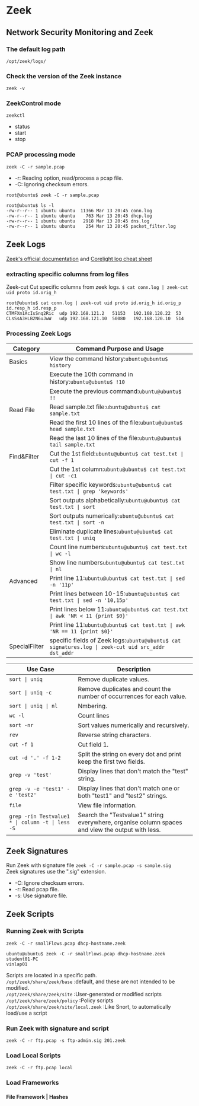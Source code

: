 # Zeek

## Network Security Monitoring and Zeek
### The default log path
```/opt/zeek/logs/```
### Check the version of the Zeek instance
```zeek -v```
### ZeekControl mode
```zeekctl```
- status
- start 
- stop
### PCAP processing mode
```zeek -C -r sample.pcap```
- -r:   Reading option, read/process a pcap file.
- -C:   Ignoring checksum errors.
```
root@ubuntu$ zeek -C -r sample.pcap 

root@ubuntu$ ls -l
-rw-r--r-- 1 ubuntu ubuntu  11366 Mar 13 20:45 conn.log
-rw-r--r-- 1 ubuntu ubuntu    763 Mar 13 20:45 dhcp.log
-rw-r--r-- 1 ubuntu ubuntu   2918 Mar 13 20:45 dns.log
-rw-r--r-- 1 ubuntu ubuntu    254 Mar 13 20:45 packet_filter.log
```

## Zeek Logs
[Zeek's official documentation](https://docs.zeek.org/en/current/script-reference/log-files.html) and [Corelight log cheat sheet](https://corelight.com/about-zeek/zeek-data)
### extracting specific columns from log files
Zeek-cut	Cut specific columns from zeek logs.
```$ cat conn.log | zeek-cut uid proto id.orig_h```
```
root@ubuntu$ cat conn.log | zeek-cut uid proto id.orig_h id.orig_p id.resp_h id.resp_p 
CTMFXm1AcIsSnq2Ric	udp	192.168.121.2	51153	192.168.120.22	53
CLsSsA3HLB2N6uJwW	udp	192.168.121.10	50080	192.168.120.10	514
```
### Processing Zeek Logs
| Category | Command Purpose and Usage |
|----------|---------------------------|
| Basics | View the command history:```ubuntu@ubuntu$ history``` 
||Execute the 10th command in history:```ubuntu@ubuntu$ !10``` |
||Execute the previous command:```ubuntu@ubuntu$ !!```|
| Read File |Read sample.txt file:```ubuntu@ubuntu$ cat sample.txt```|
||Read the first 10 lines of the file:```ubuntu@ubuntu$ head sample.txt```|
||Read the last 10 lines of the file:```ubuntu@ubuntu$ tail sample.txt```|
| Find&Filter |Cut the 1st field:```ubuntu@ubuntu$ cat test.txt \| cut -f 1```|
||Cut the 1st column:```ubuntu@ubuntu$ cat test.txt \| cut -c1```|
||Filter specific keywords:```ubuntu@ubuntu$ cat test.txt \| grep 'keywords'```|
||Sort outputs alphabetically:```ubuntu@ubuntu$ cat test.txt \| sort```|
||Sort outputs numerically:```ubuntu@ubuntu$ cat test.txt \| sort -n```|
||Eliminate duplicate lines:```ubuntu@ubuntu$ cat test.txt \| uniq```|
||Count line numbers:```ubuntu@ubuntu$ cat test.txt \| wc -l```|
||Show line numbers```ubuntu@ubuntu$ cat test.txt \| nl```|
| Advanced |Print line 11:```ubuntu@ubuntu$ cat test.txt \| sed -n '11p'```|
||Print lines between 10-15:```ubuntu@ubuntu$ cat test.txt \| sed -n '10,15p'```|
||Print lines below 11:```ubuntu@ubuntu$ cat test.txt \| awk 'NR < 11 {print $0}'```|
||Print line 11:```ubuntu@ubuntu$ cat test.txt \| awk 'NR == 11 {print $0}'```|
| SpecialFilter |specific fields of Zeek logs:```ubuntu@ubuntu$ cat signatures.log \| zeek-cut uid src_addr dst_addr```|

| Use Case | Description |
|----------|-------------|
|```sort \| uniq```|Remove duplicate values.|
|```sort \| uniq -c```| Remove duplicates and count the number of occurrences for each value.|
|```sort \| uniq \| nl```| Nmbering. |
|```wc -l```|Count lines|
|```sort -nr```|Sort values numerically and recursively.|
|```rev```|Reverse string characters.|
|```cut -f 1```|Cut field 1.|
|```cut -d '.' -f 1-2```|Split the string on every dot and print keep the first two fields.|
|```grep -v 'test'```|Display lines that  don't match the "test" string.|
|```grep -v -e 'test1' -e 'test2'```|Display lines that don't match one or both "test1" and "test2" strings.|
|```file```|View file information.|
|```grep -rin Testvalue1 * \| column -t \| less -S```|Search the "Testvalue1" string everywhere, organise column spaces and view the output with less.|

## Zeek Signatures
Run Zeek with signature file
```zeek -C -r sample.pcap -s sample.sig```  
Zeek signatures use the ".sig" extension.
- -C: Ignore checksum errors.
- -r: Read pcap file.
- -s: Use signature file. 

## Zeek Scripts
### Running Zeek with Scripts
```zeek -C -r smallFlows.pcap dhcp-hostname.zeek```  
```
ubuntu@ubuntu$ zeek -C -r smallFlows.pcap dhcp-hostname.zeek 
student01-PC
vinlap01
```
Scripts are located in a specific path.  
```/opt/zeek/share/zeek/base``` :default, and these are not intended to be modified.  
```/opt/zeek/share/zeek/site``` :User-generated or modified scripts  
```/opt/zeek/share/zeek/policy```   :Policy scripts  
```/opt/zeek/share/zeek/site/local.zeek```  :Like Snort, to automatically load/use a script  

### Run Zeek with signature and script
```zeek -C -r ftp.pcap -s ftp-admin.sig 201.zeek```

### Load Local Scripts
```zeek -C -r ftp.pcap local```

### Load Frameworks
#### File Framework | Hashes



